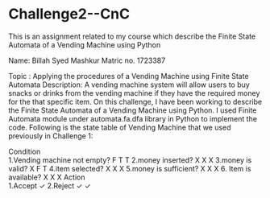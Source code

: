 # Challenge2--CnC
This is an assignment related to my course which describe the Finite State Automata of a Vending Machine using Python

Name: Billah Syed Mashkur
Matric no. 1723387

Topic : Applying the procedures of a Vending Machine using Finite State Automata
Description: A vending machine system will allow users to buy snacks or drinks from the vending machine if they have the required money for the that specific item. On this challenge, I have been working to describe the Finite State Automata of a Vending Machine using Python. I used Finite Automata module under automata.fa.dfa library in Python to implement the code. Following is the state table of Vending Machine that we used previously in Challenge 1:

Condition 			
1.Vending machine not empty?	F	T	T
2.money inserted?	            X	X	X
3.money is valid?	            X	F	T
4.item selected?	            X	X	X
5.money is sufficient?	      X	X	X
6. Item is available?	        X	X	X
Action 			
1.Accept		                      ✓
2.Reject	                    ✓ ✓
	
	



